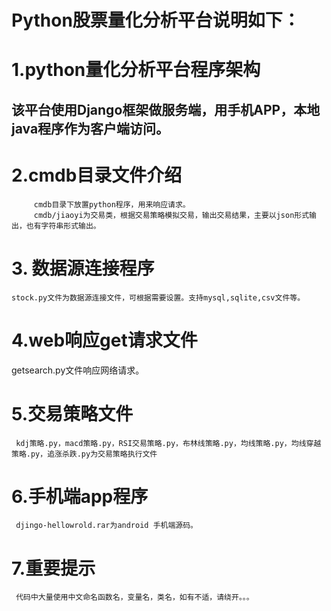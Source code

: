 # Python股票量化分析平台说明如下：

# 1.python量化分析平台程序架构
## 该平台使用Django框架做服务端，用手机APP，本地java程序作为客户端访问。

# 2.cmdb目录文件介绍

         cmdb目录下放置python程序，用来响应请求。
         cmdb/jiaoyi为交易类，根据交易策略模拟交易，输出交易结果，主要以json形式输出，也有字符串形式输出。

# 3. 数据源连接程序
    stock.py文件为数据源连接文件，可根据需要设置。支持mysql,sqlite,csv文件等。

# 4.web响应get请求文件
   getsearch.py文件响应网络请求。

# 5.交易策略文件

     kdj策略.py，macd策略.py，RSI交易策略.py，布林线策略.py，均线策略.py，均线穿越策略.py，追涨杀跌.py为交易策略执行文件

#  6.手机端app程序
     djingo-hellowrold.rar为android 手机端源码。


# 7.重要提示
     代码中大量使用中文命名函数名，变量名，类名，如有不适，请绕开。。。